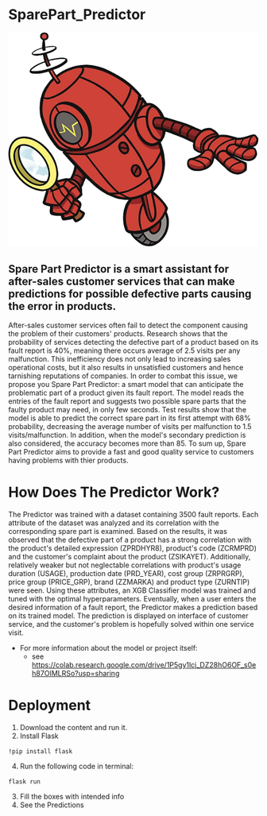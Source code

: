 # SparePart_Predictor
![alt text](https://github.com/harunakcay/SparePart_Predictor/blob/main/app/static/robot.png) 
## Spare Part Predictor is a smart assistant for after-sales customer services that can make predictions for possible defective parts causing the error in products.
After-sales customer services often fail to detect the component causing the problem of their customers' products. 
Research shows that the probability of services detecting the defective part of a product based on its fault report is 40%, meaning there occurs average of 2.5 visits per any malfunction. 
This inefficiency does not only lead to increasing sales operational costs, but it also results in unsatisfied customers and hence tarnishing reputations of companies. 
In order to combat this issue, we propose you Spare Part Predictor: a smart model that can anticipate the problematic part of a product given its fault report. 
The model reads the entries of the fault report and suggests two possible spare parts that the faulty product may need, in only few seconds. 
Test results show that the model is able to predict the correct spare part in its first attempt with 68% probability, decreasing the average number of visits per malfunction to 1.5 visits/malfunction.
In addition, when the model's secondary prediction is also considered, the accuracy becomes more than 85. 
To sum up, Spare Part Predictor aims to provide a fast and good quality service to customers having problems with thier products.

# How Does The Predictor Work?

The Predictor was trained with a dataset containing 3500 fault reports. Each attribute of the dataset was analyzed and its correlation with the corresponding spare part is examined. 
Based on the results, it was observed that the defective part of a product has a strong correlation with the product's detailed expression (ZPRDHYR8), 
product's code (ZCRMPRD) and the customer's complaint about the product (ZSIKAYET). Additionally, relatively weaker but not neglectable correlations with product's usage duration (USAGE), 
production date (PRD_YEAR), cost group (ZRPRGRP), price group (PRICE_GRP), brand (ZZMARKA) and product type (ZURNTIP) were seen. 
Using these attributes, an XGB Classifier model was trained and tuned with the optimal hyperparameters. 
Eventually, when a user enters the desired information of a fault report, the Predictor makes a prediction based on its trained model. 
The prediction is displayed on interface of customer service, and the customer's problem is hopefully solved within one service visit.

- For more information about the model or project itself:
  - see https://colab.research.google.com/drive/1P5gy1lcj_DZ28hO6OF_s0eh87OIMLRSo?usp=sharing

# Deployment

1. Download the content and run it.
2. Install Flask
```
!pip install flask
```
4. Run the following code in terminal:
```
flask run
```
3. Fill the boxes with intended info
4. See the Predictions
